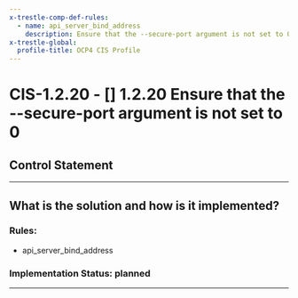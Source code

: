 ```yaml
---
x-trestle-comp-def-rules:
  - name: api_server_bind_address
    description: Ensure that the --secure-port argument is not set to 0
x-trestle-global:
  profile-title: OCP4 CIS Profile
---
```


# CIS-1.2.20 - \[\] 1.2.20 Ensure that the --secure-port argument is not set to 0

## Control Statement

______________________________________________________________________

## What is the solution and how is it implemented?

<!-- For implementation status enter one of: implemented, partial, planned, alternative, not-applicable -->

<!-- Note that the list of rules under ### Rules: is read-only and changes will not be captured after assembly to JSON -->

<!-- Enter possible prose for implementation response at the control level here, after this comment -->

### Rules:

  - api_server_bind_address

### Implementation Status: planned

______________________________________________________________________

